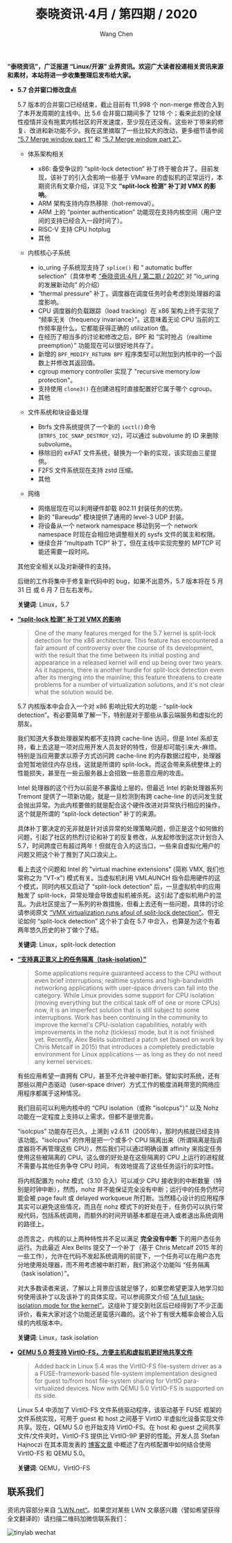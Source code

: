 ﻿---
title: 泰晓资讯·4月 / 第四期 / 2020
author: 'Wang Chen'
group: news
draft: false
top: true
album: 泰晓资讯
layout: weekly
license: "cc-by-nc-nd-4.0"
permalink: /tinylab-weekly-04-4th-2020/
tags:
  - Linux
  - split-lock
  - task-isolation
  - QEMU
  - VirtIO-FS
categories:
  - 泰晓资讯
  - 技术动态
  - 行业动向
---

**“泰晓资讯”，广泛报道 “Linux/开源” 业界资讯。欢迎广大读者投递相关资讯来源和素材，本站将进一步收集整理后发布给大家。**

- **5.7 合并窗口修改盘点**

    5.7 版本的合并窗口已经结束，截止目前有 11,998 个 non-merge 修改合入到了本开发周期的主线中。比 5.6 合并窗口期间多了 1218 个；看来此刻的全球性疫情并没有拖累内核社区的开发速度，至少现在还没有。这些补丁带来的修复、改进和新功能不少。我在这里摘取了一些比较大的改动，更多细节请参阅 [“5.7 Merge window part 1”](https://lwn.net/Articles/816313/) 和 [“5.7 Merge window part 2”](https://lwn.net/Articles/816934/)。

    - 体系架构相关

        - x86: 备受争议的 “split-lock detection” 补丁终于被合并了。目前发现，该补丁的引入会影响一些基于 VMware 的虚拟机的正常运行，本期资讯有文章介绍，详见下文 **“split-lock 检测” 补丁对 VMX 的影响**。
        - ARM 架构支持内存热移除（hot-removal）。
        - ARM 上的 “pointer authentication” 功能现在支持内核空间（用户空间的支持已经合入一段时间了）。
        - RISC-V 支持 CPU hotplug
        - 其他

    - 内核核心子系统

        - io_uring 子系统现支持了 `splice()` 和 “ automatic buffer selection”（具体参考 [“泰晓资讯·4月 / 第二期 / 2020”](http://tinylab.org/tinylab-weekly-04-2nd-2020/) 对 “io_uring 的发展新动向” 的介绍）
        - “thermal pressure” 补丁。调度器在调度任务时会考虑到处理器的温度影响。
        - CPU 调度器的负载跟踪（load tracking）在 x86 架构上终于实现了 “频率无关（frequency invariance）”。这意味着无论 CPU 当前的工作频率是什么，它都能获得正确的 utilization 值。
        - 在经历了相当多的讨论和修改之后，BPF 和 “实时抢占（realtime preemption）” 功能现在可以很好地共存了。
        - 新增的 `BPF_MODIFY_RETURN BPF` 程序类型可以附加到内核中的一个函数上并修改其返回值。
        - cgroup memory controller 实现了 "recursive memory.low protection"。
        - 支持使用 `clone3()` 在创建进程时直接配置好它属于哪个 cgroup。
        - 其他

    - 文件系统和块设备处理

        - Btrfs 文件系统提供了一个新的 `ioctl()`命令 (`BTRFS_IOC_SNAP_DESTROY_V2`)，可以通过 subvolume 的 ID 来删除 subvolume。
        - 移除旧的 exFAT 文件系统，替换为一个新的实现，该实现由三星提供。
        - F2FS 文件系统现在支持 zstd 压缩。
        - 其他

    - 网络

        - 网络层现在可以利用硬件卸载 802.11 封装任务的优势。
        - 新的 "Bareudp" 模块提供了通用的 level-3 UDP 封装。
        - 将设备从一个 network namespace 移动到另一个 network namespace 时现在会相应地调整相关的 sysfs 文件的属主和权限。
        - 继续合并 “multipath TCP” 补丁，但在主线中实现完整的 MPTCP 可能还需要一段时间。

    其他安全相关以及对新硬件的支持。

    后继的工作将集中于修复新代码中的 bug，如果不出意外，5.7 版本将在 5 月 31 日 或 6 月 7 日左右发布。

    **关键词**: Linux，5.7

- [**“split-lock 检测” 补丁对 VMX 的影响**](https://lwn.net/Articles/816918/)

    > One of the many features merged for the 5.7 kernel is split-lock detection for the x86 architecture. This feature has encountered a fair amount of controversy over the course of its development, with the result that the time between its initial posting and appearance in a released kernel will end up being over two years. As it happens, there is another hurdle for split-lock detection even after its merging into the mainline; this feature threatens to create problems for a number of virtualization solutions, and it's not clear what the solution would be.

    5.7 内核版本中会合入一个对 x86 影响比较大的功能 - “split-lock detection”。有必要简单了解一下，特别是对于那些从事云端服务和虚拟化的朋友。

    我们知道大多数处理器架构都不支持跨 cache-line 访问，但是 Intel 系却支持，看上去这是一项对应用开发人员友好的特性，但是却可能引来大-麻烦。特别是当应用要求以原子方式访问跨 cache-line 的内存数据过程中，处理器会短暂地锁住内存总线，这就是所谓的 split-lock。而这会带来系统整体上的性能损失，甚至在一些云服务器上会招致一些恶意应用的攻击。

    Intel 处理器的这个行为以前是不暴露给上层的，但最近 Intel 的新处理器系列 Tremont 提供了一项新功能，就是一旦检测到有跨 cache-line 的访问发生就会抛出异常。为此内核要做的就是配合这个硬件改进对异常执行相应的操作，这个就是所谓的 “split-lock detection” 补丁的来源。

    具体补丁要决定的无非就是针对该异常的处理策略问题，但正是这个如何做的问题，引起了社区的热烈讨论和补丁的反复修改，从发起修改到这次计划合入 5.7，时间跨度已有超过两年！但就在合入的这当口，一些来自虚拟化用户的问题又把这个补丁推到了风口浪尖上。

    看上去这个问题和 Intel 的 "virtual machine extensions" (简称 VMX, 我们也常称之为 "VT-x") 模式有关。当虚拟机利用 VMLAUNCH 指令启用硬件的这个模式，同时内核又启动了 “split-lock detection” 后，一旦虚拟机中的应用触发了 split-lock，异常处理会导致虚拟机被杀死。这引起了虚拟机用户的混乱。为此社区提出了一系列的补救措施，但看上去还有一些问题，具体的讨论请参阅原文 [“VMX virtualization runs afoul of split-lock detection”](https://lwn.net/Articles/816918/)。但无论如何 “split-lock detection” 这个补丁会在 5.7 中合入，也算是为这个有着两年悠久历史的补丁做个了结。

    **关键词**: Linux，split-lock detection

- [**“支持真正意义上的任务隔离（task-isolation）”**](https://lwn.net/Articles/816298/)

    > Some applications require guaranteed access to the CPU without even brief interruptions; realtime systems and high-bandwidth networking applications with user-space drivers can fall into the category. While Linux provides some support for CPU isolation (moving everything but the critical task off of one or more CPUs) now, it is an imperfect solution that is still subject to some interruptions. Work has been continuing in the community to improve the kernel's CPU-isolation capabilities, notably with improvements in the nohz (tickless) mode, but it is not finished yet. Recently, Alex Belits submitted a patch set (based on work by Chris Metcalf in 2015) that introduces a completely predictable environment for Linux applications — as long as they do not need any kernel services.

    有些应用希望一直拥有 CPU，甚至不允许被中断打断。譬如实时系统，还有那些以用户态驱动（user-space driver）方式工作的极度消耗带宽的网络应用程序都属于这种情况。

    我们目前可以利用内核中的 “CPU isolation（或称 "isolcpus"）” 以及 Nohz 功能在一定程度上支持以上需求，但都不是很完善。

    “isolcpus” 功能存在已久，上溯到 v2.6.11（2005年），那时内核就已经支持该功能。“isolcpus” 的作用是把一个或多个 CPU 隔离出来（所谓隔离是指调度器将不再管理这些 CPU），然后我们可以通过明确设置 affinity 来指定任务使用这些被隔离的 CPU。这么做的好处是在这些隔离的 CPU 上运行的进程就不需要与其他任务争夺 CPU 时间， 有效地提高了这些任务运行的实时性。

    将内核配置为 nohz 模式（3.10 合入）可以减少 CPU 接收到的中断数量（特别是时钟中断），然而，nohz 并不能保证完全没有中断；运行中的任务仍然可能会被 page fault 或 delayed workqueue 所打断。当然精心设计的应用程序其实可以避免这些情况，而且在 nohz 模式下的好处在于，任务仍可以执行常规代码，包括系统调用，而额外的时间开销基本都是在进入或者退出系统调用的路径上。

    总而言之，内核的以上两种特性并不足以满足 **完全没有中断** 下的用户态任务运行。为此最近 Alex Belits 提交了一个补丁（基于 Chris Metcalf 2015 年的一些工作），允许在代码不发起系统调用的前提下，一个任务可以在用户态充分地使用处理器，而不用考虑被中断打断，我们称这个功能叫 “任务隔离（task isolation）”。

    对大多数读者来说，了解以上背景应该就足够了，如果您希望更深入地学习如何使用该补丁以及该补丁的具体实现，可以参阅原文介绍 [“A full task-isolation mode for the kernel”](https://lwn.net/Articles/816298/)。这组补丁提交到社区后已经得到了不少正面评价，看来大家对这个功能还是蛮感兴趣的。这个补丁有很大概率会被合入后续的内核版本中。

    **关键词**: Linux，task isolation

- [**QEMU 5.0 将支持 VirtIO-FS，方便主机和虚拟机更好地共享文件**](https://www.phoronix.com/scan.php?page=news_item&px=VirtIO-FS-QEMU-5.0-Merged)

    > Added back in Linux 5.4 was the VirtIO-FS file-system driver as a a FUSE-framework-based file-system implementation designed for guest to/from host file-system sharing for VirtIO para-virtualized devices. Now with QEMU 5.0 VirtIO-FS is supported on its side.

    Linux 5.4 中添加了 VirtIO-FS 文件系统驱动程序，该驱动基于 FUSE 框架的文件系统实现，可用于 guest 和 host 之间基于 VirtIO 半虚拟化设备实现文件共享。现在，QEMU 5.0 也开始支持 VirtIO-FS。在 host 和 guest 之间共享文件/文件夹时，VirtIO-FS 提供比 VirtIO-9P 更好的性能。开发人员 Stefan Hajnoczi 在其本周发表的 [博客文章](http://blog.vmsplice.net/2020/04/virtio-fs-has-landed-in-qemu-50.html) 中概述了在内核配置中如何结合使用 VirtIO-FS 和 QEMU 5.0。

    **关键词**: QEMU，VirtIO-FS

## 联系我们

资讯内容部分来自 [“LWN.net“](https://lwn.net/)。如果您对某些 LWN 文章感兴趣（譬如希望获得全文翻译的）请扫描二维码加微信联系我们：

![tinylab wechat](/images/wechat/tinylab.jpg)

